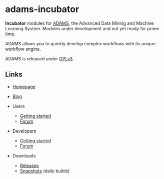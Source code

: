 # adams-incubator

**Incubator** modules for [ADAMS](https://adams.cms.waikato.ac.nz/), 
the Advanced Data Mining and Machine Learning System.
Modules under development and not yet ready for prime time.

ADAMS allows you to quickly develop complex workflows with
its unique workflow engine.

ADAMS is released under [GPLv3](http://www.gnu.org/licenses/gpl-3.0.txt).

## Links

* [Homepage](https://adams.cms.waikato.ac.nz/)
* [Blog](https://adams.cms.waikato.ac.nz/blog/)
* Users
  
  * [Getting started](https://adams.cms.waikato.ac.nz/users/users-get-started/)
  * [Forum](https://adams.cms.waikato.ac.nz/users/users-forum/)

* Developers

  * [Getting started](https://adams.cms.waikato.ac.nz/developers/dev-get-started/)
  * [Forum](https://adams.cms.waikato.ac.nz/developers/dev-forum/)
  
* Downloads

  * [Releases](https://adams.cms.waikato.ac.nz/download/release/)
  * [Snapshots](https://adams.cms.waikato.ac.nz/download/snapshot/) (daily builds)
